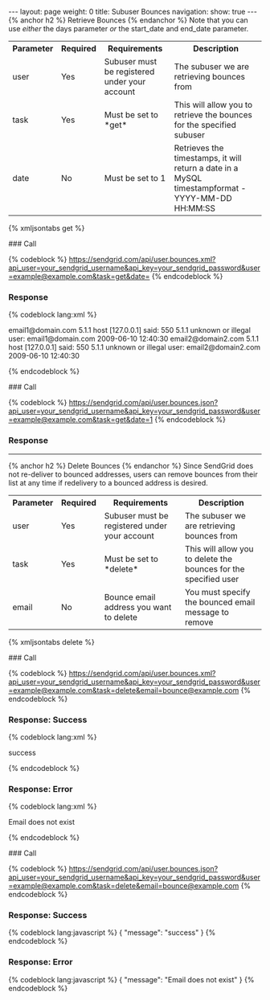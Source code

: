 --- layout: page weight: 0 title: Subuser Bounces navigation: show: true
--- {% anchor h2 %} Retrieve Bounces {% endanchor %} Note that you can
use *either* the days parameter *or* the start\_date and end\_date
parameter.

<table class="table table-bordered table-striped">
   <tbody>
      <tr>
         <th>Parameter</th>
         <th>Required</th>
         <th>Requirements</th>
         <th>Description</th>
      </tr>
      <tr>
         <td>user</td>
         <td>Yes</td>
         <td>Subuser must be registered under your account</td>
         <td>The subuser we are retrieving bounces from</td>
      </tr>
      <tr>
         <td>task</td>
         <td>Yes</td>
         <td>Must be set to *get*</td>
         <td>This will allow you to retrieve the bounces for the specified subuser</td>
      </tr>
      <tr>
         <td>date</td>
         <td>No</td>
         <td>Must be set to 1</td>
         <td>Retrieves the timestamps, it will return a date in a MySQL timestampformat - YYYY-MM-DD HH:MM:SS</td>
      </tr>
   </tbody>
</table>

{% xmljsontabs get %}

<div class="tab-content">
<div class="tab-pane" id="get-xml">
### Call

{% codeblock %}
https://sendgrid.com/api/user.bounces.xml?api_user=your_sendgrid_username&api_key=your_sendgrid_password&user=example@example.com&task=get&date=
{% endcodeblock %}

### Response

{% codeblock lang:xml %}
<?xml version="1.0" encoding="ISO-8859-1"?>

<bounces>
   <bounce>
      <email>email1@domain.com</email>
      <status>5.1.1</status>
      <reason>host [127.0.0.1] said: 550 5.1.1 unknown
or illegal user: email1@domain.com</reason>
      <created>2009-06-10
12:40:30</created>
   </bounce>
   <bounce>
      <email>email2@domain2.com</email>
      <status>5.1.1</status>
      <reason>host [127.0.0.1] said: 550 5.1.1 unknown
or illegal user: email2@domain2.com</reason>
      <created>2009-06-10
12:40:30</created>
   </bounce>
</bounces>

{% endcodeblock %}

</div>
<div class="tab-pane active" id="get-json">
### Call

{% codeblock %}
https://sendgrid.com/api/user.bounces.json?api_user=your_sendgrid_username&api_key=your_sendgrid_password&user=example@example.com&task=get&date=1
{% endcodeblock %}

### Response



</div>
</div>

* * * * *

{% anchor h2 %} Delete Bounces {% endanchor %} Since SendGrid does not
re-deliver to bounced addresses, users can remove bounces from their
list at any time if redelivery to a bounced address is desired.

<table class="table table-bordered table-striped">
   <tbody>
      <tr>
         <th>Parameter</th>
         <th>Required</th>
         <th>Requirements</th>
         <th>Description</th>
      </tr>
      <tr>
         <td>user</td>
         <td>Yes</td>
         <td>Subuser must be registered under your account</td>
         <td>The subuser we are retrieving bounces from</td>
      </tr>
      <tr>
         <td>task</td>
         <td>Yes</td>
         <td>Must be set to *delete*</td>
         <td>This will allow you to delete the bounces for the specified user</td>
      </tr>
      <tr>
         <td>email</td>
         <td>No</td>
         <td>Bounce email address you want to delete</td>
         <td>You must specify the bounced email message to remove</td>
      </tr>
   </tbody>
</table>

{% xmljsontabs delete %}

<div class="tab-content">
<div class="tab-pane" id="delete-xml">
### Call

{% codeblock %}
https://sendgrid.com/api/user.bounces.xml?api_user=your_sendgrid_username&api_key=your_sendgrid_password&user=example@example.com&task=delete&email=bounce@example.com
{% endcodeblock %}

### Response: Success

{% codeblock lang:xml %}
<?xml version="1.0" encoding="ISO-8859-1"?>

<result>
   <message>success</message>
</result>

{% endcodeblock %}

### Response: Error

{% codeblock lang:xml %}
<?xml version="1.0" encoding="ISO-8859-1"?>

<result>
   <message>Email does not exist</message>
</result>

{% endcodeblock %}

</div>
<div class="tab-pane active" id="delete-json">
### Call

{% codeblock %}
https://sendgrid.com/api/user.bounces.json?api_user=your_sendgrid_username&api_key=your_sendgrid_password&user=example@example.com&task=delete&email=bounce@example.com
{% endcodeblock %}

### Response: Success

{% codeblock lang:javascript %}
{
  "message": "success"
}
{% endcodeblock %}

### Response: Error

{% codeblock lang:javascript %}
{
  "message": "Email does not exist"
}
{% endcodeblock %}

</div>
</div>

